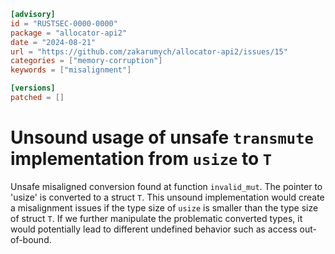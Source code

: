 ```toml
[advisory]
id = "RUSTSEC-0000-0000"
package = "allocator-api2"
date = "2024-08-21"
url = "https://github.com/zakarumych/allocator-api2/issues/15"
categories = ["memory-corruption"]
keywords = ["misalignment"]

[versions]
patched = []
```

# Unsound usage of unsafe `transmute` implementation from `usize` to `T`

Unsafe misaligned conversion found at function `invalid_mut`. The pointer to 'usize' is converted to a struct `T`. This unsound implementation would create a misalignment issues if the type size of `usize` is smaller than the type size of struct `T`.
If we further manipulate the problematic converted types, it would potentially lead to different undefined behavior such as access out-of-bound.